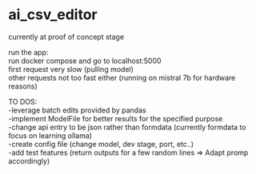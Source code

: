 # ai_csv_editor

currently at proof of concept stage  

run the app:  
run docker compose and go to localhost:5000  
first request very slow (pulling model)  
other requests not too fast either (running on mistral 7b for hardware reasons)  

TO DOS:  
    -leverage batch edits provided by pandas  
    -implement ModelFile for better results for the specified purpose  
    -change api entry to be json rather than formdata (currently formdata to focus on learning ollama)  
    -create config file (change model, dev stage, port, etc..)  
    -add test features (return outputs for a few random lines => Adapt promp accordingly)  

